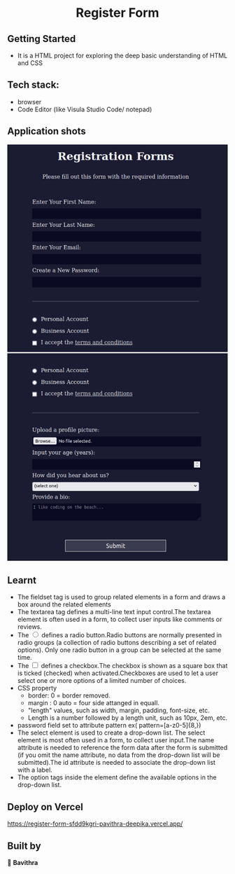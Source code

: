 <h1 align="center"> Register Form  </h1>

## Getting Started

- It is a HTML project for exploring the deep basic understanding of HTML and CSS

## Tech stack:
- browser
- Code Editor (like Visula Studio Code/ notepad)

## Application shots
![image1](https://github.com/pavithra-deepika/register-form/blob/master/image/image%201.png)
![image2](https://github.com/pavithra-deepika/register-form/blob/master/image/image%202.png)


## Learnt
 - The fieldset tag is used to group related elements in a form and draws a box around the related elements
- The textarea tag defines a multi-line text input control.The textarea element is often used in a form, to collect user inputs like comments or reviews.
-  The <input type="radio"> defines a radio button.Radio buttons are normally presented in radio groups (a collection of radio buttons describing a set of related options). Only one radio button in a group can be selected at the same time.
-  The <input type="checkbox"> defines a checkbox.The checkbox is shown as a square box that is ticked (checked) when activated.Checkboxes are used to let a user select one or more options of a limited number of choices.
- <bold>CSS property </bold>
    - border: 0 = border removed.
    - margin : 0 auto = four side attanged in equall.
    - "length" values, such as width, margin, padding, font-size, etc.
    - Length is a number followed by a length unit, such as 10px, 2em, etc.
- password field set to attribute pattern 
    ex( pattern=[a-z0-5]{8,})
- The select element is used to create a drop-down list. The select element is most often used in a form, to collect user input.The name attribute is needed to reference the form data after the form is submitted (if you omit the name attribute, no data from the drop-down list will be submitted).The id attribute is needed to associate the drop-down list with a label. 
- The option tags inside the element define the available options in the drop-down list. 

## Deploy on Vercel
https://register-form-sfdd9kgri-pavithra-deepika.vercel.app/
## Built by

👤 **Bavithra**








